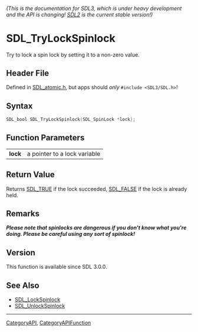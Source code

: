 ###### (This is the documentation for SDL3, which is under heavy development and the API is changing! [SDL2](https://wiki.libsdl.org/SDL2/) is the current stable version!)
# SDL_TryLockSpinlock

Try to lock a spin lock by setting it to a non-zero value.

## Header File

Defined in [SDL_atomic.h](https://github.com/libsdl-org/SDL/blob/main/include/SDL3/SDL_atomic.h), but apps should _only_ `#include <SDL3/SDL.h>`!

## Syntax

```c
SDL_bool SDL_TryLockSpinlock(SDL_SpinLock *lock);

```

## Function Parameters

|              |                              |
| ------------ | ---------------------------- |
| **lock**     | a pointer to a lock variable |

## Return Value

Returns [SDL_TRUE](SDL_TRUE) if the lock succeeded, [SDL_FALSE](SDL_FALSE)
if the lock is already held.

## Remarks

***Please note that spinlocks are dangerous if you don't know what you're
doing. Please be careful using any sort of spinlock!***

## Version

This function is available since SDL 3.0.0.

## See Also

* [SDL_LockSpinlock](SDL_LockSpinlock)
* [SDL_UnlockSpinlock](SDL_UnlockSpinlock)

----
[CategoryAPI](CategoryAPI), [CategoryAPIFunction](CategoryAPIFunction)

